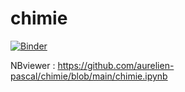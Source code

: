 # chimie

[![Binder](https://mybinder.org/badge_logo.svg)](https://mybinder.org/v2/gh/aurelien-pascal/chimie/HEAD)

NBviewer : https://github.com/aurelien-pascal/chimie/blob/main/chimie.ipynb
